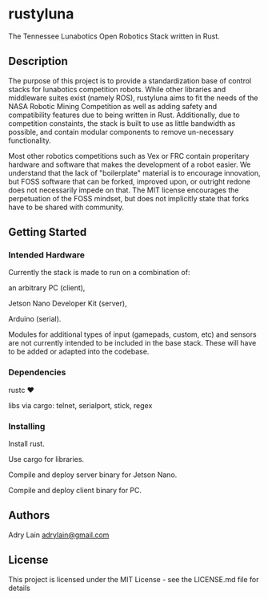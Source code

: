 # rustyluna

The Tennessee Lunabotics Open Robotics Stack written in Rust.

## Description

The purpose of this project is to provide a standardization base of control stacks for lunabotics competition robots. While other libraries and middleware suites exist (namely ROS), rustyluna aims to fit the needs of the NASA Robotic Mining Competition as well as adding safety and compatibility features due to being written in Rust. Additionally, due to competition constaints, the stack is built to use as little bandwidth as possible, and contain modular components to remove un-necessary functionality.

Most other robotics competitions such as Vex or FRC contain properitary hardware and software that makes the development of a robot easier. We understand that the lack of "boilerplate" material is to encourage innovation, but FOSS software that can be forked, improved upon, or outright redone does not necessarily impede on that. The MIT license encourages the perpetuation of the FOSS mindset, but does not implicitly state that forks have to be shared with community. 

## Getting Started

### Intended Hardware

Currently the stack is made to run on a combination of:


an arbitrary PC (client), 

Jetson Nano Developer Kit (server),

Arduino (serial).


Modules for additional types of input (gamepads, custom, etc) and sensors are not currently intended to be included in the base stack. These will have to be added or adapted into the codebase.


### Dependencies

rustc ❤️


libs via cargo: telnet, serialport, stick, regex

### Installing

Install rust.

Use cargo for libraries.

Compile and deploy server binary for Jetson Nano.

Compile and deploy client binary for PC.



## Authors

Adry Lain adrylain@gmail.com


## License

This project is licensed under the MIT License - see the LICENSE.md file for details

